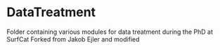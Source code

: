 # DataTreatment
Folder containing various modules for data treatment during the PhD at SurfCat
Forked from Jakob Ejler and modified
